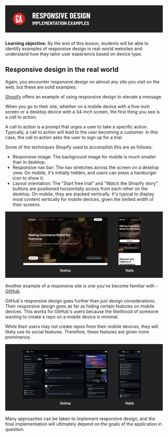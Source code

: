 # ![Responsive Design - Implementation Examples](./assets/hero.png)

**Learning objective:** By the end of this lesson, students will be able to identify examples of responsive design in real-world websites and understand how they tailor user experience based on device type.

## Responsive design in the real world

Again, you encounter responsive design on almost any site you visit on the web, but these are solid examples:

[Shopify](https://www.shopify.com/) offers an example of using responsive design to elevate a message.

When you go to their site, whether on a mobile device with a five-inch screen or a desktop device with a 34-inch screen, the first thing you see is a *call to action*.

A call to action is a prompt that urges a user to take a specific action. Typically, a call to action will lead to the user becoming a customer. In this case, the call to action asks the user to sign up for a trial.

Some of the techniques Shopify used to accomplish this are as follows:

- Responsive image: The background image for mobile is much smaller than in desktop.
- Responsive nav bar: The nav stretches across the screen on a desktop view. On mobile, it's initially hidden, and users can press a hamburger icon to show it.
- Layout orientation: The "Start free trial" and "Watch the Shopify story" buttons are positioned horizontally across from each other on the desktop. On mobile, they are stacked vertically. It's typical to display most content vertically for mobile devices, given the limited width of their screens.

![Shopify](./assets/shopify.png)

Another example of a responsive site is one you've become familiar with - [GitHub](https://github.com).

GitHub's responsive design goes further than just design considerations. Their responsive design goes as far as hiding certain features on mobile devices. This works for GitHub's users because the likelihood of someone wanting to create a repo on a mobile device is minimal.

While their users may not create repos from their mobile devices, they will likely use its social features. Therefore, these features are given more prominence.

![GitHub](./assets/github.png)

Many approaches can be taken to implement responsive design, and the final implementation will ultimately depend on the goals of the application in question.
